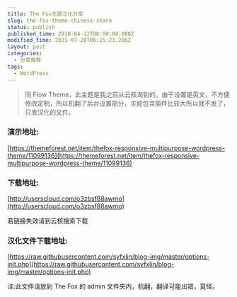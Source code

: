 ```yaml
---
title: The Fox主题汉化分享
slug: the-fox-theme-chinese-share
status: publish
published_time: 2018-04-12T00:00:00.000Z
modified_time: 2021-07-28T06:15:23.286Z
layout: post
categories:
  - 分享推荐
tags:
  - WordPress
---
```


> 同 Flow Theme，此主题是我之前从云核淘到的，由于设置是英文，不方便修改定制，所以机翻了后台设置部分，主题包含插件比较大所以就不发了，只发汉化的文件。

### 演示地址:

[https://themeforest.net/item/thefox-responsive-multipurpose-wordpress-theme/11099136](https://themeforest.net/item/thefox-responsive-multipurpose-wordpress-theme/11099136)

### 下载地址:

[http://userscloud.com/o3zbsf88awmo](http://userscloud.com/o3zbsf88awmo)

若链接失效请到云核搜索下载

### 汉化文件下载地址:

[https://raw.githubusercontent.com/syfxlin/blog-img/master/options-init.php](https://raw.githubusercontent.com/syfxlin/blog-img/master/options-init.php)

注:此文件请放到 The Fox 的 admin 文件夹内，机翻，翻译可能出错，莫怪。
